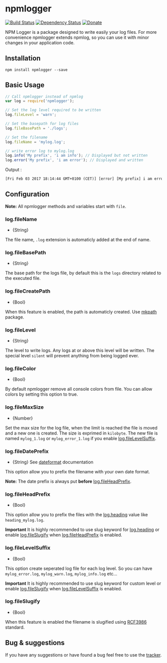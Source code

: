npmlogger
===========

[![Build Status](https://travis-ci.org/antoine-pous/npmlogger.svg?branch=master)](https://travis-ci.org/antoine-pous/npmlogger)
[![Dependency Status](https://img.shields.io/gemnasium/antoine-pous/npmlogger.svg)](https://gemnasium.com/antoine-pous/npmlogger)
[![Donate](https://www.paypalobjects.com/en_US/i/btn/btn_donate_SM.gif)](https://www.paypal.com/cgi-bin/webscr?cmd=_s-xclick&hosted_button_id=MAKZLQGRSBCT2)

NPM Logger is a package designed to write easily your log files. For more convenience npmlogger extends npmlog, so you can use it
with minor changes in your application code.

## Installation

```console
npm install npmlogger --save
```

## Basic Usage
```javascript
// Call npmlogger instead of npmlog
var log = require('npmlogger');

// Set the log level required to be written
log.fileLevel = 'warn';

// Set the basepath for log files
log.fileBasePath = './logs';

// Set the filename
log.fileName = 'mylog.log';

// write error log to mylog.log
log.info('My prefix', 'i am info'); // Displayed but not written
log.error('My prefix', 'i am error'); // Displayed and written
```

Output :
```txt
[Fri Feb 03 2017 18:14:44 GMT+0100 (CET)] [error] [My prefix] i am error
```

## Configuration

**Note:** All npmlogger methods and variables start with `file`.

### log.fileName

* {String}

The file name, `.log` extension is automaticly added at the end of name.

### log.fileBasePath

* {String}

The base path for the logs file, by default this is the `logs` directory related to the executed file.

### log.fileCreatePath

* {Bool}

When this feature is enabled, the path is automaticly created. Use [mkpath](https://www.npmjs.com/package/mkpath) package.

### log.fileLevel

* {String}

The level to write logs. Any logs at or above this level will be written. The special level `silent` will prevent anything from being logged ever.

### log.fileColor

* {Bool}

By default npmlogger remove all console colors from file. You can allow colors by setting this option to true.

### log.fileMaxSize

* {Number}

Set the max size for the log file, when the limit is reached the file is moved and a new one is created. The size is exprimed in `kilobyte`. The new file is
named `mylog_1.log` or `mylog_error_1.log` if you enable [log.fileLevelSuffix][3].

### log.fileDatePrefix

* {String} See [dateformat](https://www.npmjs.com/package/dateformat) documentation

This option allow you to prefix the filename with your own date format.

**Note:** The date prefix is always put **before** [log.fileHeadPrefix][4].

### log.fileHeadPrefix

* {Bool}

This option allow you to prefix the files with the [log.heading][1] value like `heading_mylog.log`.

**Important** It is highly recommended to use slug keyword for [log.heading][1] or enable [log.fileSlugify][2] when [log.fileHeadPrefix][4] is enabled.

### log.fileLevelSuffix

* {Bool}

This option create seperated log file for each log level. So you can have `mylog_error.log`, `mylog_warn.log`, `mylog_info.log` etc...

**Important** It is highly recommended to use slug keyword for custom level or enable [log.fileSlugify][2] when [log.fileLevelSuffix][3] is enabled.

### log.fileSlugify

* {Bool}

When this feature is enabled the filename is slugified using [RCF3986](https://www.ietf.org/rfc/rfc3986.txt) standard.

## Bug & suggestions
If you have any suggestions or have found a bug feel free to use the [tracker](https://github.com/antoine-pous/npmlogger/issues).

[1]: https://github.com/npm/npmlog#logheading
[2]: #logfileslugify
[3]: #logfilelevelsuffix
[4]: #logfileheadprefix
